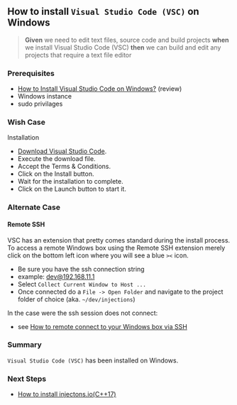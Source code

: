 ## How to install `Visual Studio Code (VSC)` on Windows
> **Given** we need to edit text files, source code and build projects **when** we install Visual Studio Code (VSC) **then** we can build and edit any projects that require a text file editor  

### Prerequisites
- [How to Install Visual Studio Code on Windows?](https://www.geeksforgeeks.org/how-to-install-visual-studio-code-on-windows/) (review)
- Windows instance
- sudo privilages 

### Wish Case
Installation

- [Download Visual Studio Code](https://code.visualstudio.com/download).
- Execute the download file.
- Accept the Terms & Conditions.
- Click on the Install button.
- Wait for the installation to complete.
- Click on the Launch button to start it.

### Alternate Case
#### Remote SSH
VSC has an extension that pretty comes standard during the install process. To access a remote Windows box using the Remote SSH extension merely click on the bottom left icon where you will see a blue `><` icon. 

- Be sure you have the ssh connection string
- example: dev@192.168.11.1
- Select `Collect Current Window to Host ...`
- Once connected do a `File -> Open Folder` and navigate to the project folder of choice (aka. `~/dev/injections`)

In the case were the ssh session does not connect:
- see [How to remote connect to your Windows box via SSH](https://github.com/perriera/for_interfaces/blob/main/ssh/REMOTE_SSH.md)

### Summary
`Visual Studio Code (VSC)` has been installed on Windows.

### Next Steps

- [How to install injectons.io(C++17)](https://github.com/perriera/injections)



